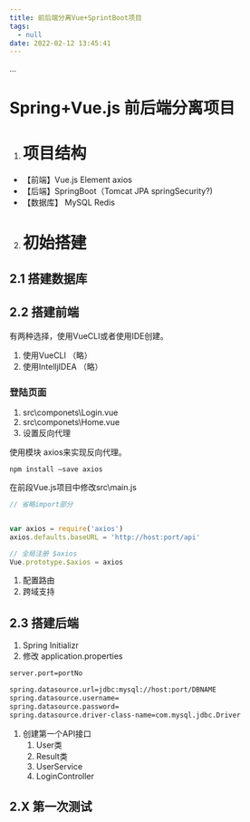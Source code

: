 ```yaml
---
title: 前后端分离Vue+SprintBoot项目
tags:
  - null
date: 2022-02-12 13:45:41
---
```

...

# Spring+Vue.js 前后端分离项目

1. # 项目结构
- 【前端】Vue.js Element axios
- 【后端】SpringBoot（Tomcat JPA springSecurity?)
- 【数据库】 MySQL Redis
2. # 初始搭建

## 2.1 搭建数据库

## 2.2 搭建前端

有两种选择，使用VueCLI或者使用IDE创建。

1. 使用VueCLI （略）
2. 使用IntelljIDEA （略）

### 登陆页面

1. src\componets\Login.vue
2. src\componets\Home.vue
3. 设置反向代理

使用模块 axios来实现反向代理。

`npm install —save axios`

在前段Vue.js项目中修改src\main.js

```javascript
// 省略import部分


var axios = require('axios')
axios.defaults.baseURL = 'http://host:port/api'

// 全局注册 $axios
Vue.prototype.$axios = axios
```

1. 配置路由
2. 跨域支持

## 2.3 搭建后端

1. Spring Initializr
2. 修改 application.properties

```xml
server.port=portNo

spring.datasource.url=jdbc:mysql://host:port/DBNAME
spring.datasource.username=
spring.datasource.password=
spring.datasource.driver-class-name=com.mysql.jdbc.Driver
```

1. 创建第一个API接口
   1. User类
   2. Result类
   3. UserService
   4. LoginController

## 2.X 第一次测试


